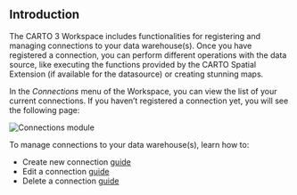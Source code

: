 ## Introduction

The CARTO 3 Workspace includes functionalities for registering and managing connections to your data warehouse(s). Once you have registered a connection, you can perform different operations with the data source, like executing the functions provided by the CARTO Spatial Extension (if available for the datasource) or creating stunning maps.

In the *Connections* menu of the Workspace, you can view the list of your current connections. If you haven’t registered a connection yet, you will see the following page:

![Connections module](/img/cloud-native-workspace/connections/the_connections_module(new2).png)

To manage connections to your data warehouse(s), learn how to:

- Create new connection [guide](../../connections/creating-a-connection)
- Edit a connection [guide](../../connections/editing-a-connection)
- Delete a connection [guide](../../connections/deleting-a-connection)

